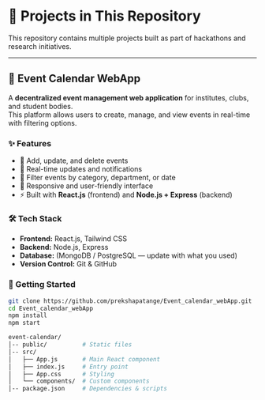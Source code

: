 # 🚀 Projects in This Repository  

This repository contains multiple projects built as part of hackathons and research initiatives.  

---

## 📅 Event Calendar WebApp  

A **decentralized event management web application** for institutes, clubs, and student bodies.  
This platform allows users to create, manage, and view events in real-time with filtering options.  

### ✨ Features  
- 📌 Add, update, and delete events  
- 🔔 Real-time updates and notifications  
- 🎯 Filter events by category, department, or date  
- 📱 Responsive and user-friendly interface  
- ⚡ Built with **React.js** (frontend) and **Node.js + Express** (backend)  

### 🛠️ Tech Stack  
- **Frontend:** React.js, Tailwind CSS  
- **Backend:** Node.js, Express  
- **Database:** (MongoDB / PostgreSQL — update with what you used)  
- **Version Control:** Git & GitHub  

### 🚀 Getting Started  
```bash
git clone https://github.com/prekshapatange/Event_calendar_webApp.git
cd Event_calendar_webApp
npm install
npm start

event-calendar/
│-- public/          # Static files
│-- src/
│   ├── App.js       # Main React component
│   ├── index.js     # Entry point
│   ├── App.css      # Styling
│   └── components/  # Custom components
│-- package.json     # Dependencies & scripts
